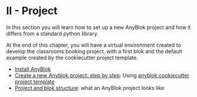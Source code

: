 # II - Project


In this section you will learn how to set up a new AnyBlok project and how it
differs from a standard python library.

At the end of this chapter, you will have a virtual environment created
to develop the classrooms booking project, with a first blok and the default
example created by the cookiecutter project template.

* [Install AnyBlok](01_install.md)
* [Create a new Anyblok project: step by step](02_cookiecutter.md):
  Using [anyblok cookiecutter project template](
  https://github.com/AnyBlok/cookiecutter-anyblok-project)
* [Project and blok structure](03_structure.md): what an AnyBlok
  project looks like
